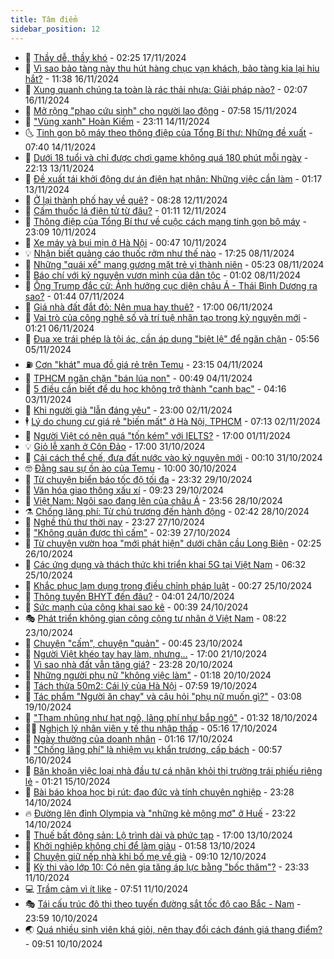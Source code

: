 ```yaml
---
title: Tâm điểm
sidebar_position: 12
---
```


<!-- dantri-tam-diem:START -->
- 🚦 [Thầy dễ, thầy khó](https://dantri.com.vn/tam-diem/thay-de-thay-kho-20241117092519879.htm) - 02:25 17/11/2024
- 🫶 [Vì sao bảo tàng này thu hút hàng chục vạn khách, bảo tàng kia lại hiu hắt?](https://dantri.com.vn/tam-diem/vi-sao-bao-tang-nay-thu-hut-hang-chuc-van-khach-bao-tang-kia-lai-hiu-hat-20241116175604400.htm) - 11:38 16/11/2024
- 🦏 [Xung quanh chúng ta toàn là rác thải nhựa: Giải pháp nào?](https://dantri.com.vn/tam-diem/xung-quanh-chung-ta-toan-la-rac-thai-nhua-giai-phap-nao-20241116072832736.htm) - 02:07 16/11/2024
- 🧰 [Mở rộng &quot;phao cứu sinh&quot; cho người lao động](https://dantri.com.vn/tam-diem/mo-rong-phao-cuu-sinh-cho-nguoi-lao-dong-20241115114721510.htm) - 07:58 15/11/2024
- 🙉 [&quot;Vùng xanh&quot; Hoàn Kiếm](https://dantri.com.vn/tam-diem/vung-xanh-hoan-kiem-20241114231845307.htm) - 23:11 14/11/2024
- 🌜 [Tinh gọn bộ máy theo thông điệp của Tổng Bí thư: Những đề xuất](https://dantri.com.vn/tam-diem/tinh-gon-bo-may-theo-thong-diep-cua-tong-bi-thu-nhung-de-xuat-20241114144022466.htm) - 07:40 14/11/2024
- 🤔 [Dưới 18 tuổi và chỉ được chơi game không quá 180 phút mỗi ngày](https://dantri.com.vn/tam-diem/duoi-18-tuoi-va-chi-duoc-choi-game-khong-qua-180-phut-moi-ngay-20241113190128854.htm) - 22:13 13/11/2024
- 🤩 [Đề xuất tái khởi động dự án điện hạt nhân: Những việc cần làm](https://dantri.com.vn/tam-diem/de-xuat-tai-khoi-dong-du-an-dien-hat-nhan-nhung-viec-can-lam-20241113081400736.htm) - 01:17 13/11/2024
- 🦅 [Ở lại thành phố hay về quê?](https://dantri.com.vn/tam-diem/o-lai-thanh-pho-hay-ve-que-20241112152631130.htm) - 08:28 12/11/2024
- 💫 [Cấm thuốc lá điện tử từ đâu?](https://dantri.com.vn/tam-diem/cam-thuoc-la-dien-tu-tu-dau-20241112052532640.htm) - 01:11 12/11/2024
- 🤗 [Thông điệp của Tổng Bí thư về cuộc cách mạng tinh gọn bộ máy](https://dantri.com.vn/tam-diem/thong-diep-cua-tong-bi-thu-ve-cuoc-cach-mang-tinh-gon-bo-may-20241110235237117.htm) - 23:09 10/11/2024
- 🫶 [Xe máy và bụi mịn ở Hà Nội](https://dantri.com.vn/tam-diem/xe-may-va-bui-min-o-ha-noi-20241110001325472.htm) - 00:47 10/11/2024
- 💡 [Nhận biết quảng cáo thuốc rởm như thế nào](https://dantri.com.vn/tam-diem/nhan-biet-quang-cao-thuoc-rom-nhu-the-nao-20241108084639110.htm) - 17:25 08/11/2024
- 🌮 [Những &quot;quái xế&quot; mang gương mặt trẻ vị thành niên](https://dantri.com.vn/tam-diem/nhung-quai-xe-mang-guong-mat-tre-vi-thanh-nien-20241108081535709.htm) - 05:23 08/11/2024
- 🌊 [Báo chí với kỷ nguyên vươn mình của dân tộc](https://dantri.com.vn/tam-diem/bao-chi-voi-ky-nguyen-vuon-minh-cua-dan-toc-20241108070716020.htm) - 01:02 08/11/2024
- 👹 [Ông Trump đắc cử: Ảnh hưởng cục diện châu Á - Thái Bình Dương ra sao?](https://dantri.com.vn/tam-diem/ong-trump-dac-cu-anh-huong-cuc-dien-chau-a-thai-binh-duong-ra-sao-20241107084429681.htm) - 01:44 07/11/2024
- 🤩 [Giá nhà đất đắt đỏ: Nên mua hay thuê?](https://dantri.com.vn/tam-diem/gia-nha-dat-dat-do-nen-mua-hay-thue-20241106215945976.htm) - 17:00 06/11/2024
- 💄 [Vai trò của công nghệ số và trí tuệ nhân tạo trong kỷ nguyên mới](https://dantri.com.vn/tam-diem/vai-tro-cua-cong-nghe-so-va-tri-tue-nhan-tao-trong-ky-nguyen-moi-20241106072558331.htm) - 01:21 06/11/2024
- 🦣 [Đua xe trái phép là tội ác, cần áp dụng &quot;biệt lệ&quot; để ngăn chặn](https://dantri.com.vn/tam-diem/dua-xe-trai-phep-la-toi-ac-can-ap-dung-biet-le-de-ngan-chan-20241105091132681.htm) - 05:56 05/11/2024
- ⛽️ [Cơn &quot;khát&quot; mua đồ giá rẻ trên Temu](https://dantri.com.vn/tam-diem/con-khat-mua-do-gia-re-tren-temu-20241105061523306.htm) - 23:15 04/11/2024
- 🌁 [TPHCM ngăn chặn &quot;bán lúa non&quot;](https://dantri.com.vn/tam-diem/tphcm-ngan-chan-ban-lua-non-20241104073351190.htm) - 00:49 04/11/2024
- 🥳 [5 điều cần biết để du học không trở thành &quot;canh bạc&quot;](https://dantri.com.vn/tam-diem/5-dieu-can-biet-de-du-hoc-khong-tro-thanh-canh-bac-20241103080521608.htm) - 04:16 03/11/2024
- 🧐 [Khi người già &quot;lẫn đáng yêu&quot;](https://dantri.com.vn/tam-diem/khi-nguoi-gia-lan-dang-yeu-20241102224331179.htm) - 23:00 02/11/2024
- 🕴 [Lý do chung cư giá rẻ &quot;biến mất&quot; ở Hà Nội, TPHCM](https://dantri.com.vn/tam-diem/ly-do-chung-cu-gia-re-bien-mat-o-ha-noi-tphcm-20241101155822137.htm) - 07:13 02/11/2024
- 🥳 [Người Việt có nên quá &quot;tốn kém&quot; với IELTS?](https://dantri.com.vn/tam-diem/nguoi-viet-co-nen-qua-ton-kem-voi-ielts-20241031204039881.htm) - 17:00 01/11/2024
- 💡 [Giỏ lễ xanh ở Côn Đảo](https://dantri.com.vn/tam-diem/gio-le-xanh-o-con-dao-20241031232158714.htm) - 17:00 31/10/2024
- 🦣 [Cải cách thể chế, đưa đất nước vào kỷ nguyên mới](https://dantri.com.vn/tam-diem/cai-cach-the-che-dua-dat-nuoc-vao-ky-nguyen-moi-20241031070939223.htm) - 00:10 31/10/2024
- 🤓 [Đằng sau sự ồn ào của Temu](https://dantri.com.vn/tam-diem/dang-sau-su-on-ao-cua-temu-20241030151454015.htm) - 10:00 30/10/2024
- 🤭 [Từ chuyện biển báo tốc độ tối đa](https://dantri.com.vn/tam-diem/tu-chuyen-bien-bao-toc-do-toi-da-20241029221349143.htm) - 23:32 29/10/2024
- 🌮 [Văn hóa giao thông xấu xí](https://dantri.com.vn/tam-diem/van-hoa-giao-thong-xau-xi-20241029141132968.htm) - 09:23 29/10/2024
- 🗽 [Việt Nam: Ngôi sao đang lên của châu Á](https://dantri.com.vn/tam-diem/viet-nam-ngoi-sao-dang-len-cua-chau-a-20241029065545883.htm) - 23:56 28/10/2024
- ⚗️ [Chống lãng phí: Từ chủ trương đến hành động](https://dantri.com.vn/tam-diem/chong-lang-phi-tu-chu-truong-den-hanh-dong-20241028083413832.htm) - 02:42 28/10/2024
- 🥰 [Nghề thủ thư thời nay](https://dantri.com.vn/tam-diem/nghe-thu-thu-thoi-nay-20241027134842594.htm) - 23:27 27/10/2024
- 🚀 [&quot;Không quản được thì cấm&quot;](https://dantri.com.vn/tam-diem/khong-quan-duoc-thi-cam-20241027093902627.htm) - 02:39 27/10/2024
- 🎊 [Từ chuyện vườn hoa &quot;mới phát hiện&quot; dưới chân cầu Long Biên](https://dantri.com.vn/tam-diem/tu-chuyen-vuon-hoa-moi-phat-hien-duoi-chan-cau-long-bien-20241026084322533.htm) - 02:25 26/10/2024
- 🦣 [Các ứng dụng và thách thức khi triển khai 5G tại Việt Nam](https://dantri.com.vn/tam-diem/cac-ung-dung-va-thach-thuc-khi-trien-khai-5g-tai-viet-nam-20241025133201371.htm) - 06:32 25/10/2024
- 🎃 [Khắc phục lạm dụng trong điều chỉnh pháp luật](https://dantri.com.vn/tam-diem/khac-phuc-lam-dung-trong-dieu-chinh-phap-luat-20241025072742655.htm) - 00:27 25/10/2024
- 💂 [Thông tuyến BHYT đến đâu?](https://dantri.com.vn/tam-diem/thong-tuyen-bhyt-den-dau-20241024102418432.htm) - 04:01 24/10/2024
- 🦒 [Sức mạnh của công khai sao kê](https://dantri.com.vn/tam-diem/suc-manh-cua-cong-khai-sao-ke-20241024073910401.htm) - 00:39 24/10/2024
- 🎭 [Phát triển không gian công cộng tư nhân ở Việt Nam](https://dantri.com.vn/tam-diem/phat-trien-khong-gian-cong-cong-tu-nhan-o-viet-nam-20241023093317162.htm) - 08:22 23/10/2024
- 📝 [Chuyện &quot;cấm&quot;, chuyện &quot;quản&quot;](https://dantri.com.vn/tam-diem/chuyen-cam-chuyen-quan-20241023065758397.htm) - 00:45 23/10/2024
- 🦄 [Người Việt khéo tay hay làm, nhưng…](https://dantri.com.vn/tam-diem/nguoi-viet-kheo-tay-hay-lam-nhung-20241021194258621.htm) - 17:00 21/10/2024
- 🚀 [Vì sao nhà đất vẫn tăng giá?](https://dantri.com.vn/tam-diem/vi-sao-nha-dat-van-tang-gia-20241020181031764.htm) - 23:28 20/10/2024
- 💂 [Những người phụ nữ &quot;không việc làm&quot;](https://dantri.com.vn/tam-diem/nhung-nguoi-phu-nu-khong-viec-lam-20241020074555923.htm) - 01:18 20/10/2024
- 👀 [Tách thửa 50m2: Cái lý của Hà Nội](https://dantri.com.vn/tam-diem/tach-thua-50m2-cai-ly-cua-ha-noi-20241019084208101.htm) - 07:59 19/10/2024
- 🚦 [Tác phẩm &quot;Người ăn chay&quot; và câu hỏi &quot;phụ nữ muốn gì?&quot;](https://dantri.com.vn/tam-diem/tac-pham-nguoi-an-chay-va-cau-hoi-phu-nu-muon-gi-20241018183828780.htm) - 03:08 19/10/2024
- 💃 [&quot;Tham nhũng như hạt ngô, lãng phí như bắp ngô&quot;](https://dantri.com.vn/tam-diem/tham-nhung-nhu-hat-ngo-lang-phi-nhu-bap-ngo-20241018083142753.htm) - 01:32 18/10/2024
- 🧑‍💻 [Nghịch lý nhân viên y tế thu nhập thấp](https://dantri.com.vn/tam-diem/nghich-ly-nhan-vien-y-te-thu-nhap-thap-20241017073118648.htm) - 05:16 17/10/2024
- 🥰 [Ngày thường của doanh nhân](https://dantri.com.vn/tam-diem/ngay-thuong-cua-doanh-nhan-20241017064525359.htm) - 01:16 17/10/2024
- 🥳 [&quot;Chống lãng phí&quot; là nhiệm vụ khẩn trương, cấp bách](https://dantri.com.vn/tam-diem/chong-lang-phi-la-nhiem-vu-khan-truong-cap-bach-20241016061714699.htm) - 00:57 16/10/2024
- 🥳 [Băn khoăn việc loại nhà đầu tư cá nhân khỏi thị trường trái phiếu riêng lẻ](https://dantri.com.vn/tam-diem/ban-khoan-viec-loai-nha-dau-tu-ca-nhan-khoi-thi-truong-trai-phieu-rieng-le-20241014232854780.htm) - 01:21 15/10/2024
- 🎉 [Bài báo khoa học bị rút: đạo đức và tính chuyên nghiệp](https://dantri.com.vn/tam-diem/bai-bao-khoa-hoc-bi-rut-dao-duc-va-tinh-chuyen-nghiep-20241014221441786.htm) - 23:28 14/10/2024
- 🔥 [Đường lên đỉnh Olympia và &quot;những kẻ mộng mơ&quot; ở Huế](https://dantri.com.vn/tam-diem/duong-len-dinh-olympia-va-nhung-ke-mong-mo-o-hue-20241014221708911.htm) - 23:22 14/10/2024
- 🥸 [Thuế bất động sản: Lộ trình dài và phức tạp](https://dantri.com.vn/tam-diem/thue-bat-dong-san-lo-trinh-dai-va-phuc-tap-20241013180922382.htm) - 17:00 13/10/2024
- 💯 [Khởi nghiệp không chỉ để làm giàu](https://dantri.com.vn/tam-diem/khoi-nghiep-khong-chi-de-lam-giau-20241011215607695.htm) - 01:58 13/10/2024
- 🦏 [Chuyện giữ nếp nhà khi bố mẹ về già](https://dantri.com.vn/tam-diem/chuyen-giu-nep-nha-khi-bo-me-ve-gia-20241012160947795.htm) - 09:10 12/10/2024
- 👹 [Kỳ thi vào lớp 10: Có nên gia tăng áp lực bằng &quot;bốc thăm&quot;?](https://dantri.com.vn/tam-diem/ky-thi-vao-lop-10-co-nen-gia-tang-ap-luc-bang-boc-tham-20241011190933811.htm) - 23:33 11/10/2024
- 💻 [Trầm cảm vì ít like](https://dantri.com.vn/tam-diem/tram-cam-vi-it-like-20240715231019737.htm) - 07:51 11/10/2024
- 🎭 [Tái cấu trúc đô thị  theo tuyến đường sắt tốc độ cao Bắc - Nam](https://dantri.com.vn/tam-diem/tai-cau-truc-do-thi-theo-tuyen-duong-sat-toc-do-cao-bac-nam-20241011065935296.htm) - 23:59 10/10/2024
- 🌏 [Quá nhiều sinh viên khá giỏi, nên thay đổi cách đánh giá thang điểm?](https://dantri.com.vn/tam-diem/qua-nhieu-sinh-vien-kha-gioi-nen-thay-doi-cach-danh-gia-thang-diem-20241009214737040.htm) - 09:51 10/10/2024<!-- dantri-tam-diem:END -->
